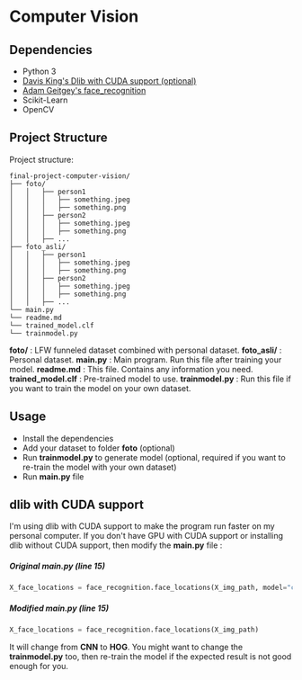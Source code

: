 # Computer Vision

## Dependencies

- Python 3
- [Davis King's Dlib with CUDA support (optional)](https://github.com/davisking/dlib)
- [Adam Geitgey's face_recognition](https://github.com/ageitgey/face_recognition)
- Scikit-Learn
- OpenCV

## Project Structure

Project structure:

```
final-project-computer-vision/
├── foto/
│   │   ├── person1
│   │   │   ├── something.jpeg
│   │   │   ├── something.png
│   │   ├── person2
│   │   │   ├── something.jpeg
│   │   │   ├── something.png
│   │   ├── ...
├── foto_asli/
│   │   ├── person1
│   │   │   ├── something.jpeg
│   │   │   ├── something.png
│   │   ├── person2
│   │   │   ├── something.jpeg
│   │   │   ├── something.png
│   │   ├── ...
└── main.py
└── readme.md
└── trained_model.clf
└── trainmodel.py
```

**foto/** : LFW funneled dataset combined with personal dataset.
**foto_asli/** : Personal dataset.
**main.py** : Main program. Run this file after training your model.
**readme.md** : This file. Contains any information you need.
**trained_model.clf** : Pre-trained model to use.
**trainmodel.py** : Run this file if you want to train the model on your own dataset.

## Usage

- Install the dependencies
- Add your dataset to folder **foto** (optional)
- Run **trainmodel.py** to generate model (optional, required if you want to re-train the model with your own dataset)
- Run **main.py** file

## dlib with CUDA support

I'm using dlib with CUDA support to make the program run faster on my personal computer. If you don't have GPU with CUDA support or installing dlib without CUDA support, then modify the **main.py** file :

##### Original main.py (line 15)

```py
X_face_locations = face_recognition.face_locations(X_img_path, model="cnn")
```

##### Modified main.py (line 15)

```python
X_face_locations = face_recognition.face_locations(X_img_path)
```

It will change from **CNN** to **HOG**. You might want to change the **trainmodel.py** too, then re-train the model if the expected result is not good enough for you.